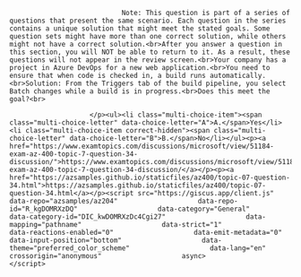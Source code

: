 <p class="card-text">
							
								Note: This question is part of a series of questions that present the same scenario. Each question in the series contains a unique solution that might meet the stated goals. Some question sets might have more than one correct solution, while others might not have a correct solution.<br>After you answer a question in this section, you will NOT be able to return to it. As a result, these questions will not appear in the review screen.<br>Your company has a project in Azure DevOps for a new web application.<br>You need to ensure that when code is checked in, a build runs automatically.<br>Solution: From the Triggers tab of the build pipeline, you select Batch changes while a build is in progress.<br>Does this meet the goal?<br>
							
						</p><ul><li class="multi-choice-item"><span class="multi-choice-letter" data-choice-letter="A">A.</span>Yes</li><li class="multi-choice-item correct-hidden"><span class="multi-choice-letter" data-choice-letter="B">B.</span>No</li></ul><p><a href="https://www.examtopics.com/discussions/microsoft/view/51184-exam-az-400-topic-7-question-34-discussion/">https://www.examtopics.com/discussions/microsoft/view/51184-exam-az-400-topic-7-question-34-discussion/</a></p><p><a href="https://azsamples.github.io/staticfiles/az400/topic-07-question-34.html">https://azsamples.github.io/staticfiles/az400/topic-07-question-34.html</a></p><script src="https://giscus.app/client.js"                    data-repo="azsamples/az204"                    data-repo-id="R_kgDOMRXzDQ"                    data-category="General"                    data-category-id="DIC_kwDOMRXzDc4Cgi27"                    data-mapping="pathname"                    data-strict="1"                    data-reactions-enabled="0"                    data-emit-metadata="0"                    data-input-position="bottom"                    data-theme="preferred_color_scheme"                    data-lang="en"                    crossorigin="anonymous"                    async>                    </script>